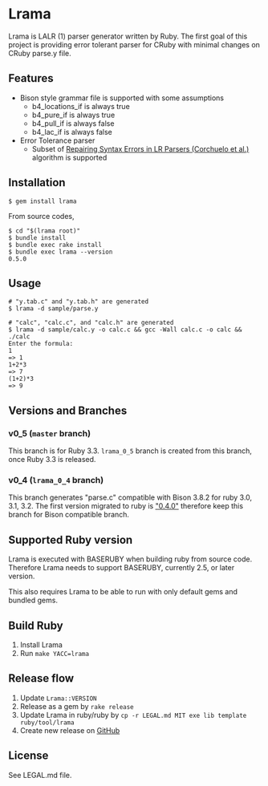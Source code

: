 # Lrama

Lrama is LALR (1) parser generator written by Ruby. The first goal of this project is providing error tolerant parser for CRuby with minimal changes on CRuby parse.y file.

## Features

* Bison style grammar file is supported with some assumptions
  * b4_locations_if is always true
  * b4_pure_if is always true
  * b4_pull_if is always false
  * b4_lac_if is always false
* Error Tolerance parser
  * Subset of [Repairing Syntax Errors in LR Parsers (Corchuelo et al.)](https://idus.us.es/bitstream/handle/11441/65631/Repairing%20syntax%20errors.pdf) algorithm is supported

## Installation

```shell
$ gem install lrama
```

From source codes,

```shell
$ cd "$(lrama root)"
$ bundle install
$ bundle exec rake install
$ bundle exec lrama --version
0.5.0
```

## Usage

```shell
# "y.tab.c" and "y.tab.h" are generated
$ lrama -d sample/parse.y
```

```shell
# "calc", "calc.c", and "calc.h" are generated
$ lrama -d sample/calc.y -o calc.c && gcc -Wall calc.c -o calc && ./calc
Enter the formula:
1
=> 1
1+2*3
=> 7
(1+2)*3
=> 9
```

## Versions and Branches

### v0_5 (`master` branch)

This branch is for Ruby 3.3. `lrama_0_5` branch is created from this branch, once Ruby 3.3 is released.

### v0_4 (`lrama_0_4` branch)

This branch generates "parse.c" compatible with Bison 3.8.2 for ruby 3.0, 3.1, 3.2. The first version migrated to ruby is ["0.4.0"](https://github.com/ruby/ruby/pull/7798) therefore keep this branch for Bison compatible branch.

## Supported Ruby version

Lrama is executed with BASERUBY when building ruby from source code. Therefore Lrama needs to support BASERUBY, currently 2.5, or later version.

This also requires Lrama to be able to run with only default gems and bundled gems.

## Build Ruby

1. Install Lrama
2. Run `make YACC=lrama`

## Release flow

1. Update `Lrama::VERSION`
2. Release as a gem by `rake release`
3. Update Lrama in ruby/ruby by `cp -r LEGAL.md MIT exe lib template ruby/tool/lrama`
4. Create new release on [GitHub](https://github.com/ruby/lrama/releases)

## License

See LEGAL.md file.
